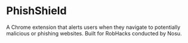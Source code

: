# PhishShield
A Chrome extension that alerts users when they navigate to potentially malicious or phishing websites. Built for RobHacks conducted by Nosu.
